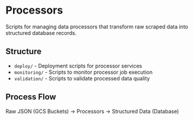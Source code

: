 # Processors

Scripts for managing data processors that transform raw scraped data into structured database records.

## Structure
- `deploy/` - Deployment scripts for processor services
- `monitoring/` - Scripts to monitor processor job execution
- `validation/` - Scripts to validate processed data quality

## Process Flow
Raw JSON (GCS Buckets) → Processors → Structured Data (Database)
